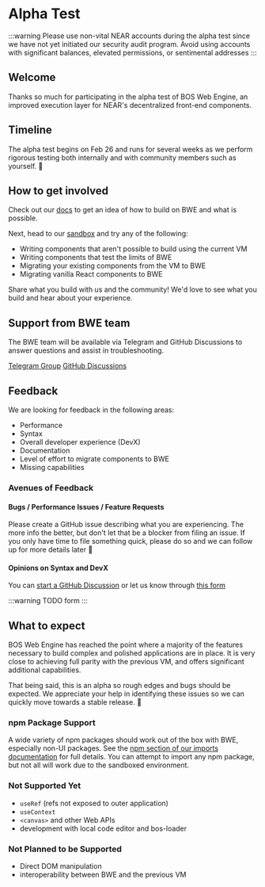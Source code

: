 # Alpha Test

:::warning
Please use non-vital NEAR accounts during the alpha test since we have not yet initiated our security audit program. Avoid using accounts with significant balances, elevated permissions, or sentimental addresses
:::

## Welcome
Thanks so much for participating in the alpha test of BOS Web Engine, an improved execution layer for NEAR's decentralized front-end components.

## Timeline

The alpha test begins on Feb 26 and runs for several weeks as we perform rigorous testing both internally and with community members such as yourself. 🙏 


## How to get involved 

Check out our [docs](/) to get an idea of how to build on BWE and what is possible.

Next, head to our [sandbox](https://bwe-sandbox.near.dev) and try any of the following:
- Writing components that aren't possible to build using the current VM
- Writing components that test the limits of BWE
- Migrating your existing components from the VM to BWE
- Migrating vanilla React components to BWE

Share what you build with us and the community! We'd love to see what you build and hear about your experience.

## Support from BWE team

The BWE team will be available via Telegram and GitHub Discussions to answer questions and assist in troubleshooting.

[Telegram Group](https://t.me/+IlVl5uEsGH83YTEx)
[GitHub Discussions](https://github.com/near/bos-web-engine/discussions)

## Feedback

We are looking for feedback in the following areas:
- Performance
- Syntax
- Overall developer experience (DevX)
- Documentation
- Level of effort to migrate components to BWE
- Missing capabilities

### Avenues of Feedback

#### Bugs / Performance Issues / Feature Requests

Please create a GitHub issue describing what you are experiencing. The more info the better, but don't let that be a blocker from filing an issue. If you only have time to file something quick, please do so and we can follow up for more details later :slightly_smiling_face: 

#### Opinions on Syntax and DevX

You can [start a GitHub Discussion](https://github.com/near/bos-web-engine/discussions/new?category=misc) or let us know through [this form](example.com)

:::warning
TODO form
:::

## What to expect

BOS Web Engine has reached the point where a majority of the features necessary to build complex and polished applications are in place. It is very close to achieving full parity with the previous VM, and offers significant additional capabilities.

That being said, this is an alpha so rough edges and bugs should be expected. We appreciate your help in identifying these issues so we can quickly move towards a stable release. 🙇

### npm Package Support

A wide variety of npm packages should work out of the box with BWE, especially non-UI packages. See the [npm section of our imports documentation](/docs/building-decentralized-frontends/imports#npm) for full details. You can attempt to import any npm package, but not all will work due to the sandboxed environment.

### Not Supported Yet

- `useRef` (refs not exposed to outer application)
- `useContext`
- `<canvas>` and other Web APIs
- development with local code editor and bos-loader

### Not Planned to be Supported

- Direct DOM manipulation
- interoperability between BWE and the previous VM